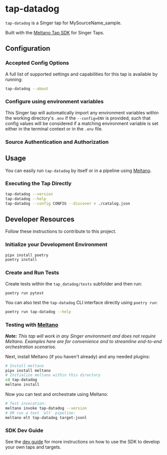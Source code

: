 # tap-datadog

`tap-datadog` is a Singer tap for MySourceName_sample.

Built with the [Meltano Tap SDK](https://sdk.meltano.com) for Singer Taps.

<!--

Developer TODO: Update the below as needed to correctly describe the install procedure. For instance, if you do not have a PyPi repo, or if you want users to directly install from your git repo, you can modify this step as appropriate.

## Installation

Install from PyPi:

```bash
pipx install tap-datadog
```

Install from GitHub:

```bash
pipx install git+https://github.com/ORG_NAME/tap-datadog.git@main
```

-->

## Configuration

### Accepted Config Options

<!--
Developer TODO: Provide a list of config options accepted by the tap.

This section can be created by copy-pasting the CLI output from:

```
tap-datadog --about --format=markdown
```
-->

A full list of supported settings and capabilities for this
tap is available by running:

```bash
tap-datadog --about
```

### Configure using environment variables

This Singer tap will automatically import any environment variables within the working directory's
`.env` if the `--config=ENV` is provided, such that config values will be considered if a matching
environment variable is set either in the terminal context or in the `.env` file.

### Source Authentication and Authorization

<!--
Developer TODO: If your tap requires special access on the source system, or any special authentication requirements, provide those here.
-->

## Usage

You can easily run `tap-datadog` by itself or in a pipeline using [Meltano](https://meltano.com/).

### Executing the Tap Directly

```bash
tap-datadog --version
tap-datadog --help
tap-datadog --config CONFIG --discover > ./catalog.json
```

## Developer Resources

Follow these instructions to contribute to this project.

### Initialize your Development Environment

```bash
pipx install poetry
poetry install
```

### Create and Run Tests

Create tests within the `tap_datadog/tests` subfolder and
  then run:

```bash
poetry run pytest
```

You can also test the `tap-datadog` CLI interface directly using `poetry run`:

```bash
poetry run tap-datadog --help
```

### Testing with [Meltano](https://www.meltano.com)

_**Note:** This tap will work in any Singer environment and does not require Meltano.
Examples here are for convenience and to streamline end-to-end orchestration scenarios._

<!--
Developer TODO:
Your project comes with a custom `meltano.yml` project file already created. Open the `meltano.yml` and follow any "TODO" items listed in
the file.
-->

Next, install Meltano (if you haven't already) and any needed plugins:

```bash
# Install meltano
pipx install meltano
# Initialize meltano within this directory
cd tap-datadog
meltano install
```

Now you can test and orchestrate using Meltano:

```bash
# Test invocation:
meltano invoke tap-datadog --version
# OR run a test `elt` pipeline:
meltano elt tap-datadog target-jsonl
```

### SDK Dev Guide

See the [dev guide](https://sdk.meltano.com/en/latest/dev_guide.html) for more instructions on how to use the SDK to
develop your own taps and targets.
